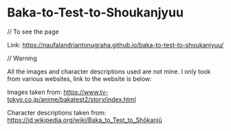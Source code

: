 # Baka-to-Test-to-Shoukanjyuu

// To see the page

Link: https://naufalandriantonugraha.github.io/baka-to-test-to-shoukanjyuu/

// Warning

All the images and character descriptions used are not mine.
I only took from various websites, link to the website is below:

Images taken from: https://www.tv-tokyo.co.jp/anime/bakatest2/story/index.html

Character descriptions taken from: https://id.wikipedia.org/wiki/Baka_to_Test_to_Shōkanjū

